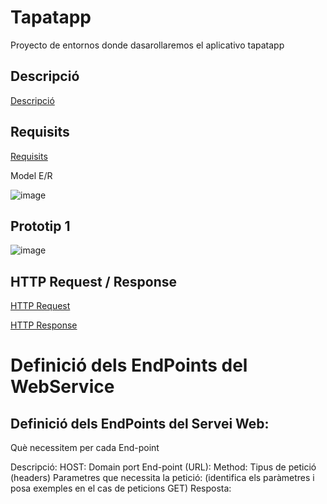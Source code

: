 # Tapatapp
Proyecto de entornos donde dasarollaremos el aplicativo tapatapp

## Descripció

[Descripció](Descripció.md)

## Requisits

[Requisits](Requisits.md)

Model E/R

![image](https://github.com/user-attachments/assets/c1178d92-1b17-4b45-9505-0a5871406751)

## Prototip 1

![image](https://github.com/user-attachments/assets/e178af31-c711-4232-817c-3bf618896f1e)


## HTTP Request / Response

[HTTP Request](HttpRequest.md)

[HTTP Response](HttpResponse.md)

# Definició dels EndPoints del WebService

## Definició dels EndPoints del Servei Web:

Què necessitem per cada End-point

Descripció:
HOST: Domain port
End-point (URL):
Method:
Tipus de petició (headers)
Parametres que necessita la petició: (identifica els paràmetres i posa exemples en el cas de peticions GET)
Resposta:
